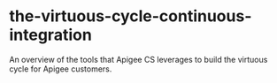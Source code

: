 # the-virtuous-cycle-continuous-integration
An overview of the tools that Apigee CS leverages to build the virtuous cycle for Apigee customers.
